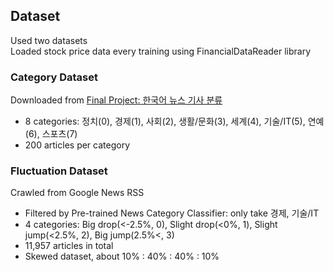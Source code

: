 ## Dataset
Used two datasets  
Loaded stock price data every training using FinancialDataReader library  

### Category Dataset
Downloaded from [Final Project: 한국어 뉴스 기사 분류](http://ling.snu.ac.kr/class/cl_under1801/FinalProject.htm)  
* 8 categories: 정치(0), 경제(1), 사회(2), 생활/문화(3), 세계(4), 기술/IT(5), 연예(6), 스포츠(7)  
* 200 articles per category  

### Fluctuation Dataset
Crawled from Google News RSS  
* Filtered by Pre-trained News Category Classifier: only take 경제, 기술/IT  
* 4 categories: Big drop(<-2.5%, 0), Slight drop(<0%, 1), Slight jump(<2.5%, 2), Big jump(2.5%<, 3)
* 11,957 articles in total
* Skewed dataset, about 10% : 40% : 40% : 10%